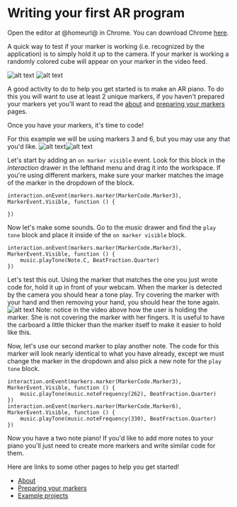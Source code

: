 # Writing your first AR program

Open the editor at @homeurl@ in Chrome. You can download Chrome [here](https://www.google.com/chrome/browser/). 
  
A quick way to test if your marker is working (i.e. recognized by the application) is to simply hold it up to the camera. If your marker is working a randomly colored cube will appear on your marker in the video feed.

![alt text](/static/markers-blank.png)
![alt text](/static/colored-cubes.png)

A good activity to do to help you get started is to make an AR piano. To do this you will want to use at least 2 unique markers, if you haven't prepared your markers yet you'll want to read the [about](/about) and [preparing your markers](/markers) pages.

Once you have your markers, it's time to code!

For this example we will be using markers 3 and 6, but you may use any that you'd like.
![alt text](/static/AR_MARKER_CODES/03-small.png)![alt text](/static/AR_MARKER_CODES/06-small.png)

Let's start by adding an `on marker visible` event. Look for this block in the *interaction* drawer in the lefthand menu and drag it into the workspace. If you're using different markers, make sure your marker matches the image of the marker in the dropdown of the block.
```blocks
interaction.onEvent(markers.marker(MarkerCode.Marker3), MarkerEvent.Visible, function () {

})
```

Now let's make some sounds. Go to the *music* drawer and find the `play tone` block and place it inside of the `on marker visible` block.
```blocks
interaction.onEvent(markers.marker(MarkerCode.Marker3), MarkerEvent.Visible, function () {
    music.playTone(Note.C, BeatFraction.Quarter)
})
```

Let's test this out. Using the marker that matches the one you just wrote code for, hold it up in front of your webcam. When the marker is detected by the camera you should hear a tone play. Try covering the marker with your hand and then removing your hand, you should hear the tone again.
![alt text](/static/piano1.gif)
Note: notice in the video above how the user is holding the marker. She is not covering the marker with her fingers. It is useful to have the carboard a little thicker than the marker itself to make it easier to hold like this.

Now, let's use our second marker to play another note. The code for this marker will look nearly identical to what you have already, except we must change the marker in the dropdown and also pick a new note for the `play tone` block.
```blocks
interaction.onEvent(markers.marker(MarkerCode.Marker3), MarkerEvent.Visible, function () {
    music.playTone(music.noteFrequency(262), BeatFraction.Quarter)
})
interaction.onEvent(markers.marker(MarkerCode.Marker6), MarkerEvent.Visible, function () {
    music.playTone(music.noteFrequency(330), BeatFraction.Quarter)
})
```

Now you have a two note piano! If you'd like to add more notes to your piano you'll just need to create more markers and write similar code for them.
  
Here are links to some other pages to help you get started!
* [About](/about)
* [Preparing your markers](/markers)
* [Example projects](/examples)
